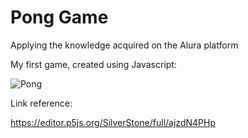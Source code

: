# Pong Game

Applying the knowledge acquired on the Alura platform

My first game, created using Javascript:

![Pong](https://user-images.githubusercontent.com/116441631/211347469-a199f471-564c-48be-abc0-054ff17ef2ad.gif)

Link reference:

https://editor.p5js.org/SilverStone/full/ajzdN4PHp
